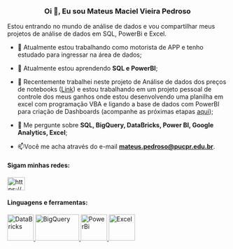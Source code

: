
<h3 align="center">Oi 👋, Eu sou Mateus Maciel Vieira Pedroso</h3>
Estou entrando no mundo de análise de dados e vou compartilhar meus projetos de análise de dados em SQL, PowerBi e Excel.

- 🔭 Atualmente estou trabalhando como motorista de APP e tenho estudado para ingressar na área de dados;

- 🌱 Atualmente estou aprendendo **SQL e PowerBI**;

- 📝 Recentemente trabalhei neste projeto de Análise de dados dos preços de notebooks (<a href="https://github.com/users/MateusM95/projects/3](https://databricks-prod-cloudfront.cloud.databricks.com/public/4027ec902e239c93eaaa8714f173bcfc/4295615287804884/1171585562018477/603580037696087/latest.html">Link</a>)  e estou trabalhando em um projeto pessoal de controle dos meus ganhos onde estou desenvolvendo uma planilha em excel com programação VBA e ligando a base de dados com PowerBI para criação de Dashboards (acompanhe as próximas etapas <a href="https://github.com/users/MateusM95/projects/3">aqui</a>);

- 💬 Me pergunte sobre **SQL, BigQuery, DataBricks, Power BI, Google Analytics, Excel**;

- 📫Você me acha através do e-mail **mateus.pedroso@pucpr.edu.br**.

<h4 align="left">Sigam minhas redes:</h4>
<p align="left">
  <a href="https://www.linkedin.com/in/mateus-maciel-vieira-pedroso/" target="blank"><img align="center" src="https://raw.githubusercontent.com/rahuldkjain/github-profile-readme-generator/master/src/images/icons/Social/linked-in-alt.svg" alt="https://www.linkedin.com/in/luan-porphirio/" height="30" width="40" /></a>
</p>

<h4 align="left">Linguagens e ferramentas:</h4>
<p align="left"> <a href="https://www.databricks.com/" target="_blank"> <img src="https://static1.squarespace.com/static/5bce4071ab1a620db382773e/5bce45128165f57234c2c11a/5d1a2917423b7e0001433738/1562085564015/databricks.png?format=1500w" alt="DataBricks" width="60" height="60"/> </a>
  <a href="https://cloud.google.com/bigquery?utm_source=google&utm_medium=cpc&utm_campaign=latam-BR-all-pt-dr-SKWS-all-all-trial-e-dr-1605194-LUAC0008678&utm_content=text-ad-none-any-DEV_c-CRE_623298014076-ADGP_Hybrid%20%7C%20SKWS%20-%20EXA%20%7C%20Txt%20~%20Data-Analytics_BigQuery-KWID_43700040482195741-kwd-372661971564&utm_term=KW_bigquery-ST_BigQuery&gclid=CjwKCAjwvdajBhBEEiwAeMh1UzoqlUhM0Et5fgLh8wctL0SRwQlU-MFIdl_Yo9JGvbLGLg9UZYsGjRoC_78QAvD_BwE&gclsrc=aw.ds&hl=pt-br" target="_blank"> <img src="https://cxl.com/wp-content/uploads/2019/10/google-bigquery-logo-1-1024x577.png" alt="BigQuery" width="100" height="60"/> </a> 
  <a href="https://powerbi.microsoft.com/pt-br/" target="_blank"> <img src="https://static.wixstatic.com/media/322cff_c3cd08ea165f4e41bdb604d646554fc5~mv2.png/v1/fit/w_500,h_500,q_90/file.png" alt="PowerBi" width="60" height="60"/> </a> 
  <a href="https://www.microsoft.com/pt-br/microsoft-365/excel" target="_blank"> <img src="https://play-lh.googleusercontent.com/37EzETO6gZyKmCg2kBIFX1e9gkubxZrVa5fHJ6yOaa7VvEShHjKv2RdtwnZt9Sk258s" alt="Excel" width="60" height="60"/> </a> 
</p>


<!--
**MateusM95/MateusM95** is a ✨ _special_ ✨ repository because its `README.md` (this file) appears on your GitHub profile.

Here are some ideas to get you started:

- 🔭 I’m currently working on ...
- 🌱 I’m currently learning ...
- 👯 I’m looking to collaborate on ...
- 🤔 I’m looking for help with ...
- 💬 Ask me about ...
- 📫 How to reach me: ...
- 😄 Pronouns: ...
- ⚡ Fun fact: ...
-->
